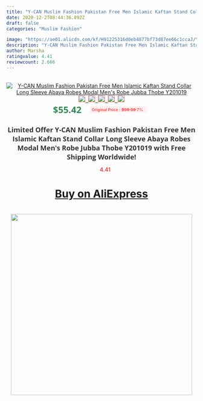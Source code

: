```yaml
---
title: "Y-CAN Muslim Fashion Pakistan Free Men Islamic Kaftan Stand Collar Long Sleeve Abaya Robes Modal Men's  Robe Jubba Thobe Y201019"
date: 2020-12-2T08:44:36.892Z
draft: false
categories: "Muslim Fashion"

image: "https://ae01.alicdn.com/kf/H91225316d0eb4877bf73d87ee66c1ccaJ/Y-CAN-Muslim-Fashion-Pakistan-Free-Men-Islamic-Kaftan-Stand-Collar-Long-Sleeve-Abaya-Robes-Modal.jpg"
description: "Y-CAN Muslim Fashion Pakistan Free Men Islamic Kaftan Stand Collar Long Sleeve Abaya Robes Modal Men's  Robe Jubba Thobe Y201019"
author: Marsha
ratingvalue: 4.41
reviewcount: 2.666
---
```

<br>
<div style="text-align: center;">
<a href="https://s.click.aliexpress.com/e/_AL3KAp" target="_blank" rel="nofollow noopener noreferrer"><img alt="Y-CAN Muslim Fashion Pakistan Free Men Islamic Kaftan Stand Collar Long Sleeve Abaya Robes Modal Men's  Robe Jubba Thobe Y201019" class="magnifier-image" src="https://ae01.alicdn.com/kf/H91225316d0eb4877bf73d87ee66c1ccaJ/Y-CAN-Muslim-Fashion-Pakistan-Free-Men-Islamic-Kaftan-Stand-Collar-Long-Sleeve-Abaya-Robes-Modal.jpg_640x640.jpg">
<br>
<img style="border:1px solid salmon" src="https://ae01.alicdn.com/kf/H91225316d0eb4877bf73d87ee66c1ccaJ/Y-CAN-Muslim-Fashion-Pakistan-Free-Men-Islamic-Kaftan-Stand-Collar-Long-Sleeve-Abaya-Robes-Modal.jpg_120x120.jpg">&nbsp;&nbsp;<img style="border:1px solid salmon" src="https://ae01.alicdn.com/kf/Hd2e16e76bcb04d0b958d718271988c89R/Y-CAN-Muslim-Fashion-Pakistan-Free-Men-Islamic-Kaftan-Stand-Collar-Long-Sleeve-Abaya-Robes-Modal.jpg_120x120.jpg">&nbsp;&nbsp;<img style="border:1px solid salmon" src="https://ae01.alicdn.com/kf/H5a708f1364f84d5a96a2efcf1e114ea5R/Y-CAN-Muslim-Fashion-Pakistan-Free-Men-Islamic-Kaftan-Stand-Collar-Long-Sleeve-Abaya-Robes-Modal.jpg_120x120.jpg">&nbsp;&nbsp;<img style="border:1px solid salmon" src="https://ae01.alicdn.com/kf/Ha16a2a8ff7e14634b1e4a66d472fd8d2P/Y-CAN-Muslim-Fashion-Pakistan-Free-Men-Islamic-Kaftan-Stand-Collar-Long-Sleeve-Abaya-Robes-Modal.jpg_120x120.jpg">&nbsp;&nbsp;<img style="border:1px solid salmon" src="https://ae01.alicdn.com/kf/Hfdf6d424d30248e2b8048ebc0708ea415/Y-CAN-Muslim-Fashion-Pakistan-Free-Men-Islamic-Kaftan-Stand-Collar-Long-Sleeve-Abaya-Robes-Modal.jpg_120x120.jpg"></a></div><br0>
<div style="text-align: center;"><span style="background-color: white; border: 0px; box-sizing: border-box; color: seagreen; display: inline-block; font-family: &quot;open sans&quot; , &quot;arial&quot; , &quot;helvetica&quot; , sans-serif , &quot;heiti&quot;; font-size: 24px; font-stretch: inherit; font-weight: 700; line-height: inherit; margin: 0px 10px 0px 0px; padding: 0px; vertical-align: middle;">$55.42 </span>
<span style="background: rgb(255 , 241 , 241); border-radius: 3px; border: 0px; box-sizing: border-box; color: #ff4747; display: inline-block; font-family: inherit; font-size: 12px; font-stretch: inherit; font-style: inherit; font-variant: inherit; font-weight: 600; line-height: inherit; margin: 0px; padding: 2px 5px; transform: scale(0.9); vertical-align: middle;">Original Price : <b style="text-decoration: line-through;">$59.59 </b> 7%&nbsp;&nbsp;</span></div>
<h1 style="color: #333333; display: inline-block; font-family: &quot;open sans&quot; , &quot;arial&quot; , &quot;helvetica&quot; , sans-serif , &quot;heiti&quot;; font-size: 18px; font-stretch: inherit; font-weight: 700; text-align: center;">Limited Offer Y-CAN Muslim Fashion Pakistan Free Men Islamic Kaftan Stand Collar Long Sleeve Abaya Robes Modal Men's  Robe Jubba Thobe Y201019 with Free Shipping Worldwide!</h1>
<div style="color: #ff4747; text-align: center;">
<img src="https://4.bp.blogspot.com/-M0ZcTcb-5uY/XleCXlxnR4I/AAAAAAAAAEc/OrjgMkXV1oMQFaCRZj5HQwOCBcu3w1FegCPcBGAYYCw/s1600/star.png" style="height: 15px;">&nbsp;<b>4.41</b></div>
<div class="button_cont" align="center"><a class="buynow_a" href="https://s.click.aliexpress.com/e/_AL3KAp" target="_blank" rel="nofollow noopener noreferrer"><H1>Buy on AliExpress</H1></a></div><br>
<div class="separator" style="clear: both; text-align: center;">
<img src="https://lh3.googleusercontent.com/-pTy5HemUv9M/XlePHvY0dAI/AAAAAAAAAE4/0nX5iRUoIWY8eMW9Dpxeirr157OZliDIgCLcBGAsYHQ/s1600/badge.gif" width="480">
</div>
